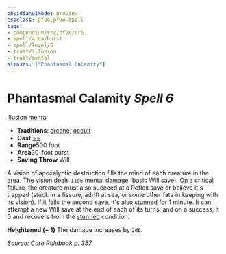 ```yaml
---
obsidianUIMode: preview
cssclass: pf2e,pf2e-spell
tags:
- compendium/src/pf2e/crb
- spell/area/burst
- spell/level/6
- trait/illusion
- trait/mental
aliases: ["Phantasmal Calamity"]
---
```

# Phantasmal Calamity *Spell 6*   
[illusion](../../rules/traits/illusion.md)  [mental](../../rules/traits/mental.md)  

- **Traditions**: [arcane](../../rules/traits/arcane.md), [occult](../../rules/traits/occult.md)
- **Cast** [>>](../../rules/core-rulebook/chapter-9-playing-the-game.md#Actions "Two-Action") 
- **Range**500 foot
- **Area**30-foot burst
- **Saving Throw** Will

A vision of apocalyptic destruction fills the mind of each creature in the area. The vision deals `11d6` mental damage (basic Will save). On a critical failure, the creature must also succeed at a Reflex save or believe it's trapped (stuck in a fissure, adrift at sea, or some other fate in keeping with its vision). If it fails the second save, it's also [stunned](../../rules/conditions.md#Stunned) for 1 minute. It can attempt a new Will save at the end of each of its turns, and on a success, it 0 and recovers from the [stunned](../../rules/conditions.md#Stunned) condition.

**Heightened (+ 1)** The damage increases by `2d6`.

*Source: Core Rulebook p. 357*